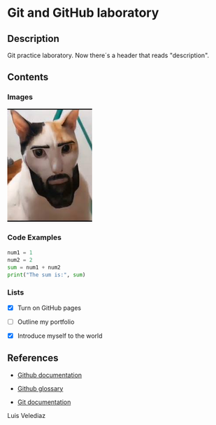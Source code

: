 # Git and GitHub laboratory

<H2> Description </H2>
Git practice laboratory. Now there´s a header that reads "description".

<H2> Contents </H2>
<H3> Images </H3>

![Lakaka](https://github.com/A01029829/git-lab/blob/main/lakaka.jpg?raw=true)

<H3> Code Examples </H3>

```python
num1 = 1
num2 = 2
sum = num1 + num2
print("The sum is:", sum)
```

<H3> Lists </H3>

- [x] Turn on GitHub pages
- [ ] Outline my portfolio
- [x] Introduce myself to the world


<H2> References </H2>

- [Github documentation](https://docs.github.com/en)

- [Github glossary](https://docs.github.com/en/get-started/learning-about-github/github-glossary)

- [Git documentation](https://git-scm.com/doc)

Luis Velediaz
